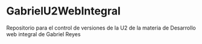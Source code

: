 # GabrielU2WebIntegral
Repositorio para el control de versiones de la U2 de la materia de Desarrollo web integral de Gabriel Reyes
